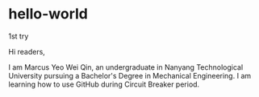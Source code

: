 # hello-world
1st try 

Hi readers,

I am Marcus Yeo Wei Qin, an undergraduate in Nanyang Technological University pursuing a Bachelor's Degree in Mechanical Engineering. I am learning how to use GitHub during Circuit Breaker period.
